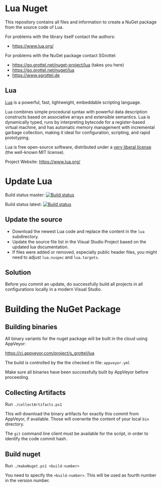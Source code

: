 # Lua Nuget #

This repository contains all files and information to create a NuGet package from the source code of Lua.

For problems with the library itself contact the authors:

* https://www.lua.org/

For problems with the NuGet package contact SGrottel:

* https://go.grottel.net/nuget-project/lua  (takes you here)
* https://go.grottel.net/nuget/lua
* https://www.sgrottel.de


## Lua ##

[Lua](https://www.lua.org/) is a powerful, fast, lightweight, embeddable scripting language.

Lua combines simple procedural syntax with powerful data description constructs based on associative arrays and extensible semantics.
Lua is dynamically typed, runs by interpreting bytecode for a register-based virtual machine, and has automatic memory management with incremental garbage collection, making it ideal for configuration, scripting, and rapid prototyping.

Lua is free open-source software, distributed under a [very liberal license](https://www.lua.org/license.html) (the well-known MIT license).

Project Website: https://www.lua.org/


# Update Lua #

Build status master:
[![Build status](https://ci.appveyor.com/api/projects/status/9qn16byb2a15kd5u/branch/master?svg=true)](https://ci.appveyor.com/project/s_grottel/lua/branch/master)

Build status latest:
[![Build status](https://ci.appveyor.com/api/projects/status/9qn16byb2a15kd5u?svg=true)](https://ci.appveyor.com/project/s_grottel/lua)

## Update the source ##

* Download the newest Lua code and replace the content in the `lua` subdirectory.
* Update the source file list in the Visual Studio Project based on the updated lua documentation.
* If files were added or removed, especially public header files, you might need to adjust `lua.nuspec` and `lua.targets`.

## Solution ##

Before you commit an update, do successfully build all projects in all configurations locally in a modern Visual Studio.


# Building the NuGet Package #

## Building binaries ##

All binary variants for the nuget package will be built in the cloud using AppVeyor:

https://ci.appveyor.com/project/s_grottel/lua

The build is controlled by the the checked in file: `appveyor.yml`

Make sure all binaries have been successfully built by AppVeyor before proceeding.

## Collecting Artifacts ##

Run `./collectArtifacts.ps1`

This will download the binary artifacts for exactly this commit from AppVeyor, if available.
Those will overwrite the content of your local ```bin``` directory.

The `git` command line client must be available for the script, in order to identify the code commit hash.

## Build nuget ##

Run `./makeNuget.ps1 <build-number>`

You need to specify the `<build-number>`. This will be used as fourth number in the version number.

